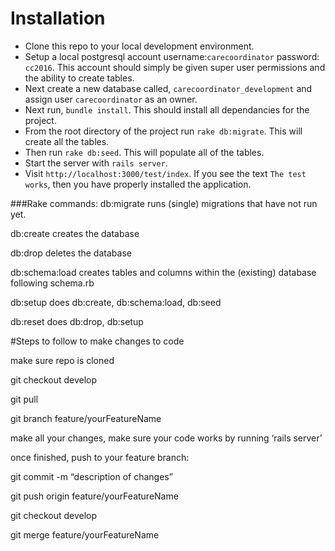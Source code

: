 # Installation
* Clone this repo to your local development environment.
* Setup a local postgresql account username:`carecoordinator` password: `cc2016`. This account should simply be given super user permissions and the ability to create tables.
* Next create a new database called, `carecoordinator_development` and assign user `carecoordinator` as an owner.
* Next run, `bundle install`. This should install all dependancies for the project. 
* From the root directory of the project run `rake db:migrate`. This will create all the tables.
* Then run `rake db:seed`. This will populate all of the tables.
* Start the server with `rails server`.
* Visit `http://localhost:3000/test/index`. If you see the text `The test works`, then you have properly installed the application.


###Rake commands:
db:migrate runs (single) migrations that have not run yet.

db:create creates the database

db:drop deletes the database

db:schema:load creates tables and columns within the (existing) database following schema.rb

db:setup does db:create, db:schema:load, db:seed

db:reset does db:drop, db:setup



#Steps to follow to make changes to code

make sure repo is cloned

git checkout develop

git pull

git branch feature/yourFeatureName

make all your changes, make sure your code works by running ‘rails server’

once finished, push to your feature branch:

git commit -m “description of changes”

git push origin feature/yourFeatureName

git checkout develop

git merge feature/yourFeatureName

